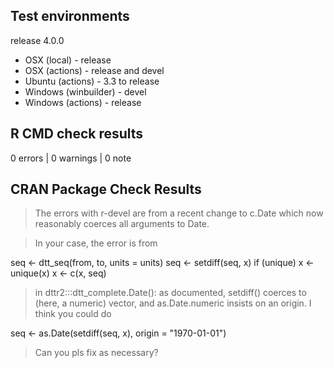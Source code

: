 ## Test environments

release 4.0.0

* OSX (local) - release
* OSX (actions) - release and devel
* Ubuntu (actions) - 3.3 to release
* Windows (winbuilder) - devel
* Windows (actions) - release

## R CMD check results

0 errors | 0 warnings | 0 note

## CRAN Package Check Results

> The errors with r-devel are from a recent change to c.Date which now
reasonably coerces all arguments to Date.

> In your case, the error is from

   seq <- dtt_seq(from, to, units = units)
   seq <- setdiff(seq, x)
   if (unique) 
       x <- unique(x)
   x <- c(x, seq)

> in dttr2:::dtt_complete.Date(): as documented, setdiff() coerces to
(here, a numeric) vector, and as.Date.numeric insists on an origin.  I
think you could do

   seq <- as.Date(setdiff(seq, x), origin = "1970-01-01")

> Can you pls fix as necessary?

